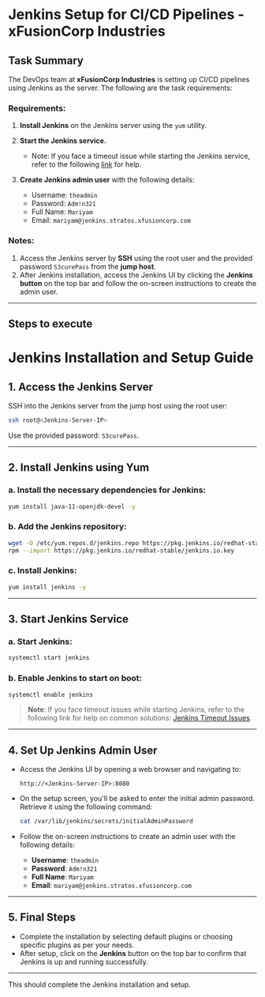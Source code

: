# Jenkins Setup for CI/CD Pipelines - xFusionCorp Industries

## Task Summary

The DevOps team at **xFusionCorp Industries** is setting up CI/CD pipelines using Jenkins as the server. The following are the task requirements:

### Requirements:

1. **Install Jenkins** on the Jenkins server using the `yum` utility.
2. **Start the Jenkins service.**
   - Note: If you face a timeout issue while starting the Jenkins service, refer to the following [link](https://support.cloudbees.com/hc/en-us/articles/217078498-Troubleshooting-Jenkins-slowness-or-hanging-due-to-network-issues) for help.

3. **Create Jenkins admin user** with the following details:
   - Username: `theadmin`
   - Password: `Adm!n321`
   - Full Name: `Mariyam`
   - Email: `mariyam@jenkins.stratos.xfusioncorp.com`

### Notes:
1. Access the Jenkins server by **SSH** using the root user and the provided password `S3curePass` from the **jump host**.
2. After Jenkins installation, access the Jenkins UI by clicking the **Jenkins button** on the top bar and follow the on-screen instructions to create the admin user.

---

## Steps to execute


# Jenkins Installation and Setup Guide

## 1. Access the Jenkins Server

SSH into the Jenkins server from the jump host using the root user:

```bash
ssh root@<Jenkins-Server-IP>
```

Use the provided password: `S3curePass`.

---

## 2. Install Jenkins using Yum

### a. Install the necessary dependencies for Jenkins:

```bash
yum install java-11-openjdk-devel -y
```

### b. Add the Jenkins repository:

```bash
wget -O /etc/yum.repos.d/jenkins.repo https://pkg.jenkins.io/redhat-stable/jenkins.repo
rpm --import https://pkg.jenkins.io/redhat-stable/jenkins.io.key
```

### c. Install Jenkins:

```bash
yum install jenkins -y
```

---

## 3. Start Jenkins Service

### a. Start Jenkins:

```bash
systemctl start jenkins
```

### b. Enable Jenkins to start on boot:

```bash
systemctl enable jenkins
```

> **Note**: If you face timeout issues while starting Jenkins, refer to the following link for help on common solutions: [Jenkins Timeout Issues](http://jenkins.io).

---

## 4. Set Up Jenkins Admin User

- Access the Jenkins UI by opening a web browser and navigating to:

  ```
  http://<Jenkins-Server-IP>:8080
  ```

- On the setup screen, you'll be asked to enter the initial admin password. Retrieve it using the following command:

  ```bash
  cat /var/lib/jenkins/secrets/initialAdminPassword
  ```

- Follow the on-screen instructions to create an admin user with the following details:

    - **Username**: `theadmin`
    - **Password**: `Adm!n321`
    - **Full Name**: `Mariyam`
    - **Email**: `mariyam@jenkins.stratos.xfusioncorp.com`

---

## 5. Final Steps

- Complete the installation by selecting default plugins or choosing specific plugins as per your needs.
- After setup, click on the **Jenkins** button on the top bar to confirm that Jenkins is up and running successfully.

---

This should complete the Jenkins installation and setup.
```
